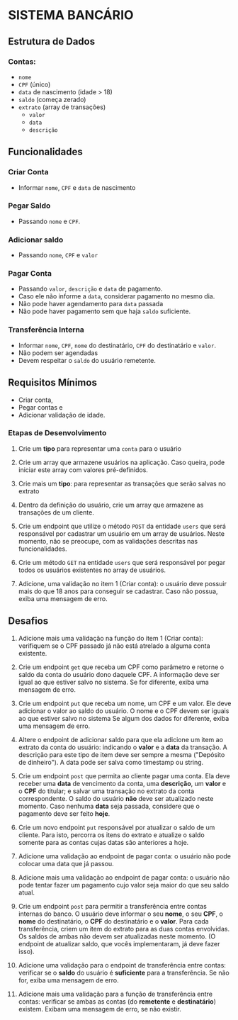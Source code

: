 # SISTEMA BANCÁRIO

## Estrutura de Dados

### Contas:

* `nome`
* `CPF` (único)
* `data` de nascimento (idade > 18)
* `saldo` (começa zerado)
* `extrato` (array de transações)      
   * `valor`
   * `data` 
   * `descrição`

## Funcionalidades

### Criar Conta

* Informar `nome`, `CPF` e `data` de nascimento

### Pegar Saldo

* Passando `nome` e `CPF`. 

### Adicionar saldo

* Passando `nome`, `CPF` e `valor` 

### Pagar Conta

* Passando `valor`, `descrição` e `data` de pagamento. 
* Caso ele não informe a `data`, considerar pagamento no mesmo dia. 
* Não pode haver agendamento para `data` passada
* Não pode haver pagamento sem que haja `saldo` suficiente.

### Transferência Interna

* Informar `nome`, `CPF`, `nome` do destinatário, `CPF` do destinatário e `valor`. 
* Não podem ser agendadas 
* Devem respeitar o `saldo` do usuário remetente.

## Requisitos Mínimos

* Criar conta, 
* Pegar contas e 
* Adicionar validação de idade. 
 
### Etapas de Desenvolvimento

1. Crie um **tipo** para representar uma `conta` para o usuário

2. Crie um array que armazene usuários na aplicação. Caso queira, pode iniciar este array com valores pré-definidos.

3. Crie mais um **tipo**: para representar as transações que serão salvas no extrato

4. Dentro da definição do usuário, crie um array que armazene as transações de um cliente.

5. Crie um endpoint  que utilize o método `POST` da entidade `users` que será responsável por cadastrar um usuário em um array de usuários. Neste momento, não se preocupe, com as validações descritas nas funcionalidades.

6. Crie um método `GET` na entidade `users` que será responsável por pegar todos os usuários existentes no array de usuários.

7. Adicione, uma validação no item 1 (Criar conta): o usuário deve possuir mais do que 18 anos para conseguir se cadastrar. Caso não possua, exiba uma mensagem de erro.

## Desafios



1. Adicione mais uma validação na função do item 1 (Criar conta): verifiquem se o CPF passado já não está atrelado a alguma conta existente.

2. Crie um endpoint `get` que receba um CPF como parâmetro e retorne o saldo da conta do usuário dono daquele CPF. A informação deve ser igual ao que estiver salvo no sistema. Se for diferente, exiba uma mensagem de erro.

3. Crie um endpoint `put` que receba um nome, um CPF e um valor. Ele deve adicionar o valor ao saldo do usuário. O nome e o CPF devem ser iguais ao que estiver salvo no sistema Se algum dos dados for diferente, exiba uma mensagem de erro.

4. Altere o endpoint de adicionar saldo para que ela adicione um item ao extrato da conta do usuário: indicando o **valor** e a **data** da transação. A descrição para este tipo de item deve ser sempre a mesma ("Depósito de dinheiro"). A data pode ser salva como timestamp ou string.

5. Crie um endpoint `post` que permita ao cliente pagar uma conta. Ela deve receber uma **data** de vencimento da conta, uma **descrição**, um **valor** e o **CPF** do titular; e salvar uma transação no extrato da conta correspondente. O saldo do usuário **não** deve ser atualizado neste momento. Caso nenhuma **data** seja passada, considere que o pagamento deve ser feito **hoje**.

6. Crie um novo endpoint `put` responsável por atualizar o saldo de um cliente. Para isto, percorra os itens do extrato e atualize o saldo somente para as contas cujas datas são anteriores a hoje. 

7. Adicione uma validação ao endpoint de pagar conta: o usuário não pode colocar uma data que já passou.

8. Adicione mais uma validação ao endpoint de pagar conta: o usuário não pode tentar fazer um pagamento cujo valor seja maior do que seu saldo atual.

9. Crie um endpoint `post` para permitir a transferência entre contas internas do banco. O usuário deve informar o seu **nome**, o seu **CPF**, o **nome** do destinatário, o **CPF** do destinatário e o **valor**. Para cada transferência, criem um item do extrato para as duas contas envolvidas. Os saldos de ambas não devem ser atualizadas neste momento. (O endpoint de atualizar saldo, que vocês implementaram, já deve fazer isso).

10. Adicione uma validação para o endpoint de transferência entre contas: verificar se o **saldo** do usuário é **suficiente** para a transferência. Se não for, exiba uma mensagem de erro.

11. Adicione mais uma validação para a função de transferência entre contas: verificar se ambas as contas (do **remetente** e **destinatário**) existem. Exibam uma mensagem de erro, se não existir.